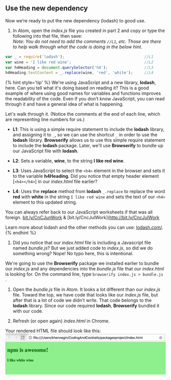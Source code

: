 ## Use the new dependency

Now we’re ready to put the new dependency (lodash) to good use.

1. In Atom, open the _index.js_ file you created in part 2 and copy or type the following into that file, then save:  
_Note: You do not need to add the comments `//L1`, etc. Those are there to help walk through what the code is doing in the below hint._

  ```javascript
  var _ = require('lodash');                                   //L1
  var wine = 'I like red wine';                                //L2
  var h4Heading = document.querySelector('h4');                //L3
  h4Heading.textContent = _.replace(wine, 'red', 'white');     //L4
  ```

  {% hint style='tip' %}
We're using JavaScript and a new library, **lodash**, here. Can you tell what it's doing based on reading it? This is a good example of where using good names for variables and functions improves the readability of the code. Even if you don't know JavaScript, you can read through it and have a general idea of what is happening.

Let's walk through it. (Notice the comments at the end of each line, which are representing line numbers for us.)

* **L1**: This is using a simple require statement to include the **lodash** library, and assigning it to `_`, so we can use the shortcut `_` in order to use the **lodash** library. **Browserify** allows us to use this simple require statement to include the **lodash** package. Later, we'll use **Browserify** to bundle up our JavaScript file with **lodash**.

* **L2**: Sets a variable, **wine**, to the string **I like red wine**.

* **L3**: Uses JavaScript to select the `<h4>` element in the browser and sets it to the variable **h4Heading**. Did you notice that empty header element [`<h4></h4>`] in our _index.html_ file earlier?

* **L4**: Uses the **replace** method from **lodash** `_.replace` to replace the word **red** with **white** in the string `I like red wine` and sets the text of our `<h4>` element to this updated string.


You can always refer back to our JavaScript worksheets if that was all foreign.
[bit.ly/CnCJunWork](http://bit.ly/CnCJunWork) & [bit.ly/CncJulWork](http://bit.ly/CncJulWork

Learn more about lodash and the other methods you can use: [lodash.com/](https://lodash.com/).
  {% endhint %}

1. Did you notice that our _index.html_ file is including a Javascript file named _bundle.js_? But we just added code to _index.js_, so did we do something wrong? Nope! No typo here, this is intentional.  

  We're going to use the **Browserify** package we installed earlier to bundle our _index.js_ and any dependencies into the _bundle.js_ file that our _index.html_ is looking for. On the command line, type `browserify index.js > bundle.js` <i class="fa fa-share fa-rotate-180"></i>.

1. Open the _bundle.js_ file in Atom. It looks a lot different than our _index.js_ file. Toward the top, we have code that looks like our _index.js_ file, but after that is a lot of code we didn't write. That code belongs to the **lodash** library. Since our code required **lodash**, **Browserify** bundled it with our code.

1. Refresh (or open again) _index.html_ in Chrome.

Your rendered HTML file should look like this:
![](../images/index-with-lodash.png)
